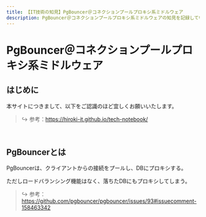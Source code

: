 ```yaml
---
title: 【IT技術の知見】PgBouncer＠コネクションプールプロキシ系ミドルウェア
description: PgBouncer＠コネクションプールプロキシ系ミドルウェアの知見を記録しています。
---
```


# PgBouncer＠コネクションプールプロキシ系ミドルウェア

## はじめに

本サイトにつきまして、以下をご認識のほど宜しくお願いいたします。

> ↪️ 参考：https://hiroki-it.github.io/tech-notebook/

<br>

## PgBouncerとは

PgBouncerは、クライアントからの接続をプールし、DBにプロキシする。

ただしロードバランシング機能はなく、落ちたDBにもプロキシしてしまう。

> ↪️ 参考：https://github.com/pgbouncer/pgbouncer/issues/93#issuecomment-158463342

<br>
